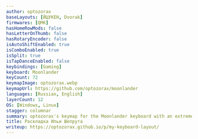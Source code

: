 ```yaml
---
author: optozorax
baseLayouts: [ЙЦУКЕН, Dvorak]
firmwares: [QMK]
hasHomeRowMods: false
hasLetterOnThumb: false
hasRotaryEncoder: false
isAutoShiftEnabled: true
isComboEnabled: true
isSplit: true
isTapDanceEnabled: false
keybindings: [Gaming]
keyboard: Moonlander
keyCount: 72
keymapImage: optozorax.webp
keymapUrl: https://github.com/optozorax/moonlander
languages: [Russian, English]
layerCount: 12
OS: [Windows, Linux]
stagger: columnar
summary: optozorax's keymap for the Moonlander keyboard with an extremely detailled and very long write-up in Russian.
title: Раскладка Ильи Шепрута
writeup: https://optozorax.github.io/p/my-keyboard-layout/
---
```

